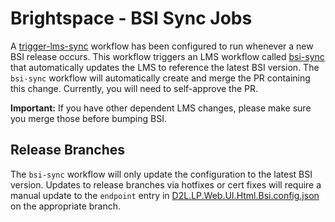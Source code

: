 # Brightspace - BSI Sync Jobs

A [trigger-lms-sync](https://github.com/Brightspace/brightspace-integration/blob/master/.github/workflows/trigger-lms-sync.yml) workflow has been configured to run whenever a new BSI release occurs. This workflow triggers an LMS workflow called [bsi-sync](https://github.com/Brightspace/lms/blob/master/.github/workflows/bsi-sync.yml) that automatically updates the LMS to reference the latest BSI version. The `bsi-sync` workflow will automatically create and merge the PR containing this change. Currently, you will need to self-approve the PR.

**Important:** If you have other dependent LMS changes, please make sure you merge those before bumping BSI.

## Release Branches

The `bsi-sync` workflow will only update the configuration to the latest BSI version. Updates to release branches via hotfixes or cert fixes will require a manual update to the `endpoint` entry in [D2L.LP.Web.UI.Html.Bsi.config.json](https://github.com/Brightspace/lms/blob/master/lp/_config/Infrastructure/D2L.LP.Web.UI.Html.Bsi.config.json) on the appropriate branch.
